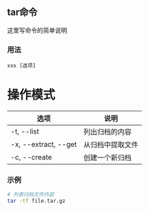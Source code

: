 ## tar命令
这里写命令的简单说明

### 用法
```
xxx [选项]
```

# 操作模式
| 选项 | 说明
| --- | ---
| -t, --list | 列出归档的内容
| -x, --extract, --get | 从归档中提取文件
| -c, --create | 创建一个新归档

### 示例
```sh
# 列表归档文件内容
tar -tf file.tar.gz

```
